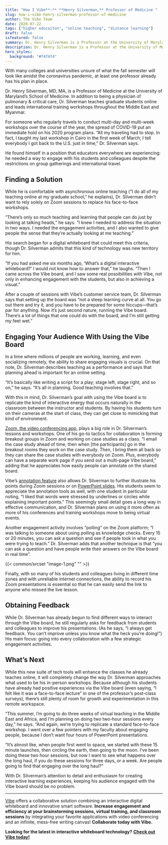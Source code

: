 ```yaml
---
title: "How I Vibe**:** **Henry Silverman,** Professor of Medicine "
slug: how-i-vibe-henry-silverman-professor-of-medicine
author: The Vibe Team
date: 2020-07-22
tags: ["higher educaiton", "online teaching", "distance learning"]
draft: false
isfeatured: false
summary: Dr. Henry Silverman is a Professor at the University of Maryland. He teaches graduate students online and leads international training workshops throughout the Middle East and Myanmar.
description: Dr. Henry Silverman is a Professor at the University of Maryland. He teaches graduate students online and leads international training workshops throughout the Middle East and Myanmar.
hero_styles:
  background: "#f4f4f4"
---
```






With many colleges and universities unsure of what the fall semester will look like amidst the coronavirus pandemic, at least one professor already has his plan in place.

Dr. Henry Silverman, MD, MA, is a Professor of Medicine at the University of Maryland’s School of Medicine. In addition to being a physician of pulmonary & critical care, Dr. Silverman teaches graduate students online and leads international training workshops throughout the Middle East and Myanmar.

For someone who regularly travels to conduct multi-day and multi-week workshops over the course of the year, the spread of COVID-19 put an immediate hold on his 2020 program plans.
“All my traveling had to stop. In fact, I taught my last workshop in Cairo in the first week of March; I tell everybody I got back to the U.S. just in time,” Dr. Silverman says.

He found himself in a position that educators everywhere are experiencing: he needed a way to engage with his students and colleagues despite the restrictions on group gatherings and international travel.


## Finding a Solution

While he is comfortable with asynchronous online teaching (“I do all of my teaching online at my graduate school,” he explains), Dr. Silverman didn’t want to rely solely on Zoom sessions to replace his face-to-face workshops.

“There’s only so much teaching and learning that people can do just by looking at talking heads,” he says. “I knew I needed to address the situation in two ways. I needed the engagement activities, and I also wanted to give people the sense that they’re actually looking at me teaching.”

His search began for a digital whiteboard that could meet this criteria, though Dr. Silverman admits that this kind of technology was new territory for him.

“If you had asked me six months ago, ‘What’s a digital interactive whiteboard?’ I would not know how to answer that,” he laughs. “Then I came across the Vibe board, and I saw some real possibilities with Vibe, not only in enhancing engagement with the students, but also in achieving a visual.”

After a couple of sessions with Vibe’s customer service team, Dr. Silverman says that setting up the board was “not a steep learning curve at all. You go out there and try it, and you have to be prepared for some hiccups—that’s par for anything. Now it’s just second nature, running the Vibe board. There’s a lot of things that one could do with the board, and I’m still getting my feet wet.”


## Engaging Your Audience With Using the Vibe Board

In a time where millions of people are working, learning, and even socializing remotely, the ability to share engaging visuals is crucial. On that note, Dr. Silverman describes teaching as a performance and says that planning ahead is important for an online setting.

“It’s basically like writing a script for a play; stage left, stage right, and so on,” he says. “It’s all in planning. Good teaching involves that.”

With this in mind, Dr. Silverman’s goal with using the Vibe board is to replicate the kind of interactive energy that occurs naturally in the classroom between the instructor and students. By having his students turn on their cameras at the start of class, they can get close to mimicking that kind of environment.

[Zoom, the video conferencing app,](https://youtu.be/bNUe4elKEug) plays a big role in Dr. Silverman’s lessons and workshops. One of his  go-to tactics for collaboration is forming breakout groups in Zoom and working on case studies as a class.  “I email the case study ahead of time, then when [the participants] go in the breakout rooms they work on the case study. Then, I bring them all back so they can share the case studies with everybody on Zoom. Plus, everybody can have a separate work page if you send out a multi-page Vibe board,” adding that he appreciates how easily people can annotate on the shared board.

Vibe’s [annotation feature](https://youtu.be/wOL_Oi2ZwIw) also allows Dr. Silverman to further illustrate his points during Zoom sessions or on [PowerPoint slides](https://youtu.be/ennY8AU-a5U). His students seem to appreciate the annotation tools as well, with one student in particular noting, “I liked that words were stressed by underlines or circles while explaining important points.”  This seemingly small detail goes a long way in effective communication, and Dr. Silverman plans on using it more often as more of his conferences and training workshops move to being virtual events.

Another engagement activity involves “polling” on  the Zoom platform; “I was talking to someone about using polling as knowledge checks. Every 15 or 20 minutes, you can ask a question and see if people took in what you were trying to teach.”  Dr. Silverman adds that another technique is that “you can ask a question and have people write their answers on the Vibe board in real time”.

{{< common/srcset "image-1.png" "" >}}


Finally, with so many of his students and colleagues living in different time zones and with unreliable internet connections, the ability to record his Zoom presentations is essential so that he can easily send the link to anyone who missed the live lesson. 


## Obtaining Feedback

While Dr. Silverman has already begun to find different ways to interact through the Vibe board, he still regularly asks for feedback from students and colleagues to improve his presentations. (As he says, “I always get feedback. You can’t improve unless you know what the heck you’re doing!”) His main focus: going into every collaboration with a few strategic engagement activities.


## What’s Next

While this new suite of tech tools will enhance the classes he already teaches online, it will completely change the way Dr. Silverman approaches what used to be his in-person workshops. Because although his students have already had positive experiences via the Vibe board (even saying, “I felt like it was a face-to-face lecture” in one of the professor’s post-class surveys), there’s still plenty of room for growth and experimentation in this remote workspace.

“This summer, I’m going to do three weeks of virtual teaching in the Middle East and Africa, and I’m planning on doing two two-hour sessions every day,” he says. “And again, we’re trying to replicate a standard face-to-face workshop. I went over a few pointers with my faculty about engaging people, because I don’t want four hours of PowerPoint presentations.

“It’s almost like, when people first went to space, we started with these 15 minute launches, then circling the earth, then going to the moon. I’ve been doing these two hour sessions, but now I want to see what happens over the long haul, if you do these sessions for three days, or a week. Are people going to find that engaging over the long haul?”

With Dr. Silverman’s attention to detail and enthusiasm for creating interactive learning experiences, keeping his audience engaged with the Vibe board should be no problem.


----------

[Vibe](https://vibe.us/) offers a collaborative solution combining an interactive digital whiteboard and innovative smart software. **Increase engagement and efficiency at your brainstorming sessions, virtual training, and classroom sessions** by integrating your favorite applications with video conferencing and an infinite, mess-free writing canvas! **Collaborate today with Vibe.**

**Looking for the latest in interactive whiteboard technology?** [**Check out Vibe today!**](https://vibe.us/order/)
